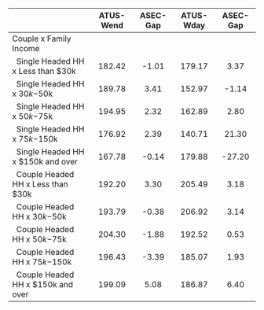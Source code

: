 
|                      |    ATUS-Wend |     ASEC-Gap |    ATUS-Wday |     ASEC-Gap |
| -------------------- | :----------: | :----------: | :----------: | :----------: |
| Couple x Family Income |              |              |              |              |
| &nbsp;&nbsp;Single Headed HH x Less than $30k |       182.42 |        -1.01 |       179.17 |         3.37 |
| &nbsp;&nbsp;Single Headed HH x $30k-$50k |       189.78 |         3.41 |       152.97 |        -1.14 |
| &nbsp;&nbsp;Single Headed HH x $50k-$75k |       194.95 |         2.32 |       162.89 |         2.80 |
| &nbsp;&nbsp;Single Headed HH x $75k-$150k |       176.92 |         2.39 |       140.71 |        21.30 |
| &nbsp;&nbsp;Single Headed HH x $150k and over |       167.78 |        -0.14 |       179.88 |       -27.20 |
| &nbsp;&nbsp;Couple Headed HH x Less than $30k |       192.20 |         3.30 |       205.49 |         3.18 |
| &nbsp;&nbsp;Couple Headed HH x $30k-$50k |       193.79 |        -0.38 |       206.92 |         3.14 |
| &nbsp;&nbsp;Couple Headed HH x $50k-$75k |       204.30 |        -1.88 |       192.52 |         0.53 |
| &nbsp;&nbsp;Couple Headed HH x $75k-$150k |       196.43 |        -3.39 |       185.07 |         1.93 |
| &nbsp;&nbsp;Couple Headed HH x $150k and over |       199.09 |         5.08 |       186.87 |         6.40 |

